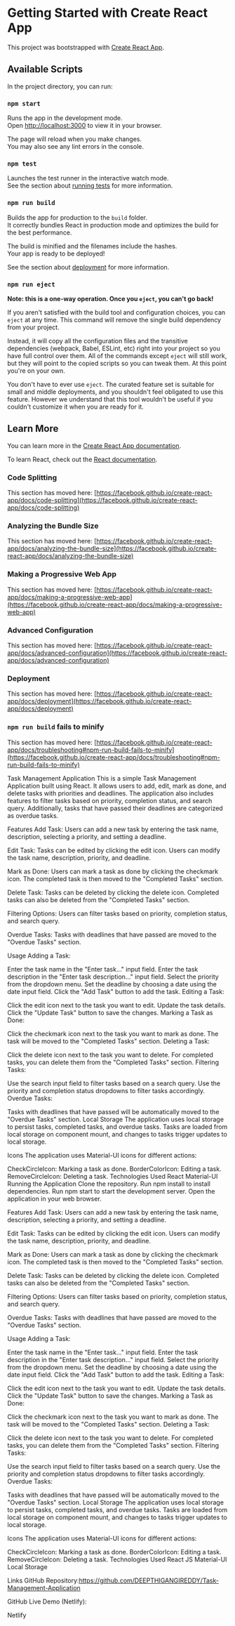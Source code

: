 # Getting Started with Create React App

This project was bootstrapped with [Create React App](https://github.com/facebook/create-react-app).

## Available Scripts

In the project directory, you can run:

### `npm start`

Runs the app in the development mode.\
Open [http://localhost:3000](http://localhost:3000) to view it in your browser.

The page will reload when you make changes.\
You may also see any lint errors in the console.

### `npm test`

Launches the test runner in the interactive watch mode.\
See the section about [running tests](https://facebook.github.io/create-react-app/docs/running-tests) for more information.

### `npm run build`

Builds the app for production to the `build` folder.\
It correctly bundles React in production mode and optimizes the build for the best performance.

The build is minified and the filenames include the hashes.\
Your app is ready to be deployed!

See the section about [deployment](https://facebook.github.io/create-react-app/docs/deployment) for more information.

### `npm run eject`

**Note: this is a one-way operation. Once you `eject`, you can't go back!**

If you aren't satisfied with the build tool and configuration choices, you can `eject` at any time. This command will remove the single build dependency from your project.

Instead, it will copy all the configuration files and the transitive dependencies (webpack, Babel, ESLint, etc) right into your project so you have full control over them. All of the commands except `eject` will still work, but they will point to the copied scripts so you can tweak them. At this point you're on your own.

You don't have to ever use `eject`. The curated feature set is suitable for small and middle deployments, and you shouldn't feel obligated to use this feature. However we understand that this tool wouldn't be useful if you couldn't customize it when you are ready for it.

## Learn More

You can learn more in the [Create React App documentation](https://facebook.github.io/create-react-app/docs/getting-started).

To learn React, check out the [React documentation](https://reactjs.org/).

### Code Splitting

This section has moved here: [https://facebook.github.io/create-react-app/docs/code-splitting](https://facebook.github.io/create-react-app/docs/code-splitting)

### Analyzing the Bundle Size

This section has moved here: [https://facebook.github.io/create-react-app/docs/analyzing-the-bundle-size](https://facebook.github.io/create-react-app/docs/analyzing-the-bundle-size)

### Making a Progressive Web App

This section has moved here: [https://facebook.github.io/create-react-app/docs/making-a-progressive-web-app](https://facebook.github.io/create-react-app/docs/making-a-progressive-web-app)

### Advanced Configuration

This section has moved here: [https://facebook.github.io/create-react-app/docs/advanced-configuration](https://facebook.github.io/create-react-app/docs/advanced-configuration)

### Deployment

This section has moved here: [https://facebook.github.io/create-react-app/docs/deployment](https://facebook.github.io/create-react-app/docs/deployment)

### `npm run build` fails to minify

This section has moved here: [https://facebook.github.io/create-react-app/docs/troubleshooting#npm-run-build-fails-to-minify](https://facebook.github.io/create-react-app/docs/troubleshooting#npm-run-build-fails-to-minify)


Task Management Application
This is a simple Task Management Application built using React. It allows users to add, edit, mark as done, and delete tasks with priorities and deadlines. The application also includes features to filter tasks based on priority, completion status, and search query. Additionally, tasks that have passed their deadlines are categorized as overdue tasks.

Features
Add Task: Users can add a new task by entering the task name, description, selecting a priority, and setting a deadline.

Edit Task: Tasks can be edited by clicking the edit icon. Users can modify the task name, description, priority, and deadline.

Mark as Done: Users can mark a task as done by clicking the checkmark icon. The completed task is then moved to the "Completed Tasks" section.

Delete Task: Tasks can be deleted by clicking the delete icon. Completed tasks can also be deleted from the "Completed Tasks" section.

Filtering Options: Users can filter tasks based on priority, completion status, and search query.

Overdue Tasks: Tasks with deadlines that have passed are moved to the "Overdue Tasks" section.

Usage
Adding a Task:

Enter the task name in the "Enter task..." input field.
Enter the task description in the "Enter task description..." input field.
Select the priority from the dropdown menu.
Set the deadline by choosing a date using the date input field.
Click the "Add Task" button to add the task.
Editing a Task:

Click the edit icon next to the task you want to edit.
Update the task details.
Click the "Update Task" button to save the changes.
Marking a Task as Done:

Click the checkmark icon next to the task you want to mark as done.
The task will be moved to the "Completed Tasks" section.
Deleting a Task:

Click the delete icon next to the task you want to delete.
For completed tasks, you can delete them from the "Completed Tasks" section.
Filtering Tasks:

Use the search input field to filter tasks based on a search query.
Use the priority and completion status dropdowns to filter tasks accordingly.
Overdue Tasks:

Tasks with deadlines that have passed will be automatically moved to the "Overdue Tasks" section.
Local Storage
The application uses local storage to persist tasks, completed tasks, and overdue tasks. Tasks are loaded from local storage on component mount, and changes to tasks trigger updates to local storage.

Icons
The application uses Material-UI icons for different actions:

CheckCircleIcon: Marking a task as done.
BorderColorIcon: Editing a task.
RemoveCircleIcon: Deleting a task.
Technologies Used
React
Material-UI
Running the Application
Clone the repository.
Run npm install to install dependencies.
Run npm start to start the development server.
Open the application in your web browser.

Features
Add Task: Users can add a new task by entering the task name, description, selecting a priority, and setting a deadline.

Edit Task: Tasks can be edited by clicking the edit icon. Users can modify the task name, description, priority, and deadline.

Mark as Done: Users can mark a task as done by clicking the checkmark icon. The completed task is then moved to the "Completed Tasks" section.

Delete Task: Tasks can be deleted by clicking the delete icon. Completed tasks can also be deleted from the "Completed Tasks" section.

Filtering Options: Users can filter tasks based on priority, completion status, and search query.

Overdue Tasks: Tasks with deadlines that have passed are moved to the "Overdue Tasks" section.

Usage
Adding a Task:

Enter the task name in the "Enter task..." input field.
Enter the task description in the "Enter task description..." input field.
Select the priority from the dropdown menu.
Set the deadline by choosing a date using the date input field.
Click the "Add Task" button to add the task.
Editing a Task:

Click the edit icon next to the task you want to edit.
Update the task details.
Click the "Update Task" button to save the changes.
Marking a Task as Done:

Click the checkmark icon next to the task you want to mark as done.
The task will be moved to the "Completed Tasks" section.
Deleting a Task:

Click the delete icon next to the task you want to delete.
For completed tasks, you can delete them from the "Completed Tasks" section.
Filtering Tasks:

Use the search input field to filter tasks based on a search query.
Use the priority and completion status dropdowns to filter tasks accordingly.
Overdue Tasks:

Tasks with deadlines that have passed will be automatically moved to the "Overdue Tasks" section.
Local Storage
The application uses local storage to persist tasks, completed tasks, and overdue tasks. Tasks are loaded from local storage on component mount, and changes to tasks trigger updates to local storage.

Icons
The application uses Material-UI icons for different actions:

CheckCircleIcon: Marking a task as done.
BorderColorIcon: Editing a task.
RemoveCircleIcon: Deleting a task.
Technologies Used
React JS
Material-UI
Local Storage

Links
GitHub Repository:https://github.com/DEEPTHIGANGIREDDY/Task-Management-Application

GitHub
Live Demo (Netlify):

Netlify

